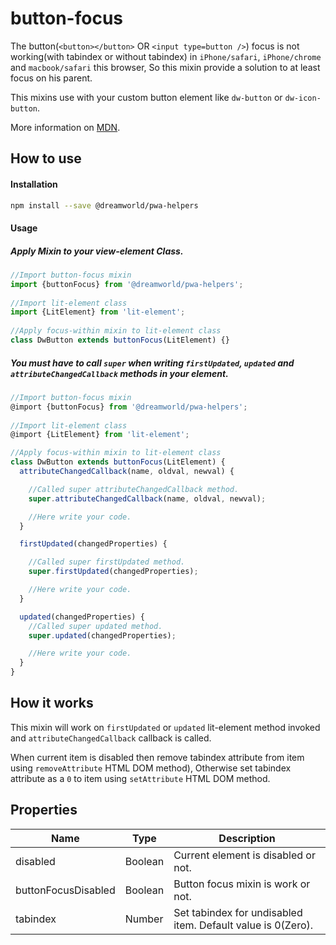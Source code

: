 # button-focus

The button(`<button></button>` OR `<input type=button />`) focus is not working(with tabindex or without tabindex) in `iPhone/safari`, `iPhone/chrome` and `macbook/safari` this browser, So this mixin provide a solution to at least focus on his parent.

This mixins use with your custom button element like `dw-button` or `dw-icon-button`.

More information on [MDN](https://developer.mozilla.org/en-US/docs/Web/HTML/Element/button#Clicking_and_focus).


## How to use

#### Installation
```sh
npm install --save @dreamworld/pwa-helpers
```

#### Usage

##### Apply Mixin to your view-element Class.
```javascript
//Import button-focus mixin
import {buttonFocus} from '@dreamworld/pwa-helpers';
	
//Import lit-element class
import {LitElement} from 'lit-element';
	
//Apply focus-within mixin to lit-element class
class DwButton extends buttonFocus(LitElement) {}
```

##### You must have to call `super` when writing `firstUpdated`, `updated` and `attributeChangedCallback` methods in your element.

```javascript
//Import button-focus mixin
@import {buttonFocus} from '@dreamworld/pwa-helpers';
	
//Import lit-element class
@import {LitElement} from 'lit-element';

//Apply focus-within mixin to lit-element class
class DwButton extends buttonFocus(LitElement) {
  attributeChangedCallback(name, oldval, newval) {

    //Called super attributeChangedCallback method.
    super.attributeChangedCallback(name, oldval, newval);

    //Here write your code.
  }

  firstUpdated(changedProperties) {

    //Called super firstUpdated method.
    super.firstUpdated(changedProperties);

    //Here write your code.
  }

  updated(changedProperties) {
    //Called super updated method.
    super.updated(changedProperties);

    //Here write your code.
  }
}
```

## How it works

This mixin will work on `firstUpdated` or `updated` lit-element method invoked and `attributeChangedCallback` callback is called. 

When current item is disabled then remove tabindex attribute from item using `removeAttribute` HTML DOM method),
Otherwise set tabindex attribute as a `0` to item using `setAttribute` HTML DOM method.

## Properties

| Name  | Type | Description |
| ----  | ---- | ----------- |
| disabled | Boolean | Current element is disabled or not.  |
| buttonFocusDisabled | Boolean | Button focus mixin is work or not.  |
| tabindex | Number | Set tabindex for undisabled item. Default value is 0(Zero).|



